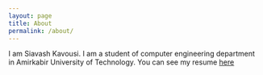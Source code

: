 ```yaml
---
layout: page
title: About
permalink: /about/
---
```


I am Siavash Kavousi. I am a student of computer engineering department in Amirkabir University of Technology. 
You can see my resume [here](https://github.com/jekyll/minima) 
